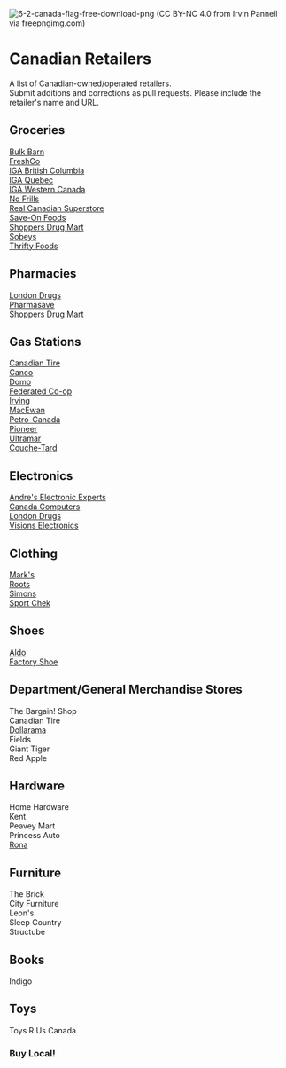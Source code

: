 ![6-2-canada-flag-free-download-png](https://github.com/user-attachments/assets/6461882b-3594-4b85-be8d-57223eb94ae3)
(CC BY-NC 4.0 from Irvin Pannell via freepngimg.com)  

# Canadian Retailers
A list of Canadian-owned/operated retailers.  
Submit additions and corrections as pull requests. Please include the retailer's name and URL.  

## Groceries
[Bulk Barn](https://www.bulkbarn.ca/en/Products)  
[FreshCo](https://freshco.com/)  
[IGA British Columbia](https://www.igastoresbc.com)  
[IGA Quebec](https://www.iga.net/en)  
[IGA Western Canada](https://west.iga.ca/)  
[No Frills](https://nofrills.ca)  
[Real Canadian Superstore](http://realcanadiansuperstore.ca/)  
[Save-On Foods](https://www.saveonfoods.com)  
[Shoppers Drug Mart](https://shoppersdrugmart.ca)  
[Sobeys](https://www.sobeys.com)  
[Thrifty Foods](https://www.thriftyfoods.com)  

## Pharmacies
[London Drugs](https://londondrugs.com)  
[Pharmasave](https://pharmasave.com)  
[Shoppers Drug Mart](https://shoppersdrugmart.ca)  

## Gas Stations
[Canadian Tire](https://canadiantire.ca)  
[Canco](https://cancopetroleum.ca/)  
[Domo](https://domo.ca/)  
[Federated Co-op](https://www.fuel.crs/)  
[Irving](https://www.irvingoil.com/en-CA/on-the-road/on-the-road)  
[MacEwan](https://macewen.ca/)   
[Petro-Canada](https://www.petro-canada.ca/en/personal)  
[Pioneer](https://www.pioneer.ca/en/)  
[Ultramar](https://www.ultramar.ca/en/)  
[Couche-Tard](https://www.couche-tard.com/?lang=en)  

## Electronics
[Andre's Electronic Experts](https://www.andreselectronicexperts.com/)  
[Canada Computers](https://www.canadacomputers.com/en/)  
[London Drugs](https://londondrugs.com)  
[Visions Electronics](https://visions.ca)  

## Clothing
[Mark's](https://marks.com)  
[Roots](https://www.roots.com)  
[Simons](https://www.simons.ca/en)  
[Sport Chek](https://www.sportcheck.ca)  

## Shoes
[Aldo](https://www.aldoshoes.com/ca/en)  
[Factory Shoe](https://www.factoryshoe.ca/_store/)  

## Department/General Merchandise Stores
The Bargain! Shop  
Canadian Tire  
[Dollarama](https://www.dollarama.com/en-ca/)  
Fields  
Giant Tiger  
Red Apple  

## Hardware
Home Hardware  
Kent  
Peavey Mart  
Princess Auto  
[Rona](https://rona.ca/)    

## Furniture
The Brick  
City Furniture  
Leon's  
Sleep Country  
Structube  

## Books
Indigo  

## Toys
Toys R Us Canada   

### Buy Local!  
